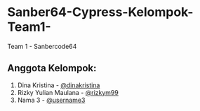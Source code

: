 # Sanber64-Cypress-Kelompok-Team1-
Team 1 - Sanbercode64

## Anggota Kelompok:
1. Dina Kristina - [@dinakristina](https://github.com/dinakristina)
2. Rizky Yulian Maulana - [@rizkym99](https://github.com/rizkym99)
3. Nama 3 - [@username3](https://github.com/username3)

